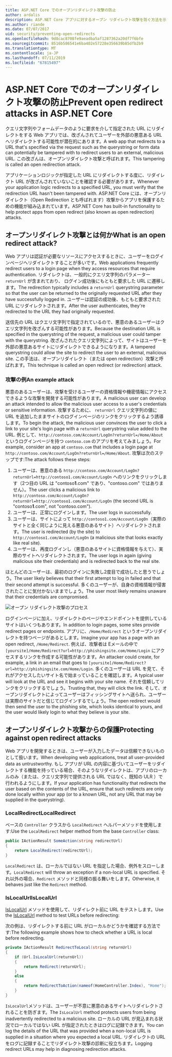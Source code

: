 ```yaml
---
title: ASP.NET Core でのオープンリダイレクト攻撃の防止
author: ardalis
description: ASP.NET Core アプリに対するオープン リダイレクト攻撃を防ぐ方法を示しています。
ms.author: riande
ms.date: 07/07/2017
uid: security/preventing-open-redirects
ms.openlocfilehash: 9d8cac8708fe9aeadba5af1287362a20df7f6bfe
ms.sourcegitcommit: 8516b586541e6ba402e57228e356639b85dfb2b9
ms.translationtype: MT
ms.contentlocale: ja-JP
ms.lasthandoff: 07/11/2019
ms.locfileid: "67815497"
---
```

# <a name="prevent-open-redirect-attacks-in-aspnet-core"></a><span data-ttu-id="5a36e-103">ASP.NET Core でのオープンリダイレクト攻撃の防止</span><span class="sxs-lookup"><span data-stu-id="5a36e-103">Prevent open redirect attacks in ASP.NET Core</span></span>

<span data-ttu-id="5a36e-104">クエリ文字列やフォームデータのように要求を介して指定された URL にリダイレクトをする Web アプリでは、改ざんされてユーザーを外部の悪意ある URL へリダイレクトする可能性が潜在的にあります。</span><span class="sxs-lookup"><span data-stu-id="5a36e-104">A web app that redirects to a URL that's specified via the request such as the querystring or form data can potentially be tampered with to redirect users to an external, malicious URL.</span></span> <span data-ttu-id="5a36e-105">この改ざんは、オープンリダイレクト攻撃と呼ばれます。</span><span class="sxs-lookup"><span data-stu-id="5a36e-105">This tampering is called an open redirection attack.</span></span>

<span data-ttu-id="5a36e-106">アプリケーションロジックが指定した URL にリダイレクトする度に、リダイレクト URL が改ざんされていないことを確認する必要があります。</span><span class="sxs-lookup"><span data-stu-id="5a36e-106">Whenever your application logic redirects to a specified URL, you must verify that the redirection URL hasn't been tampered with.</span></span> <span data-ttu-id="5a36e-107">ASP.NET Core には、オープンリダイレクト（Open Redirection とも呼ばれます）攻撃からアプリを保護するための機能が組み込まれています。</span><span class="sxs-lookup"><span data-stu-id="5a36e-107">ASP.NET Core has built-in functionality to help protect apps from open redirect (also known as open redirection) attacks.</span></span>

## <a name="what-is-an-open-redirect-attack"></a><span data-ttu-id="5a36e-108">オープンリダイレクト攻撃とは何か</span><span class="sxs-lookup"><span data-stu-id="5a36e-108">What is an open redirect attack?</span></span>

<span data-ttu-id="5a36e-109">Web アプリは認証が必要なリソースにアクセスするときに、ユーザーをログインページへリダイレクトすることが多いです。</span><span class="sxs-lookup"><span data-stu-id="5a36e-109">Web applications frequently redirect users to a login page when they access resources that require authentication.</span></span> <span data-ttu-id="5a36e-110">リダイレクトは、一般的にクエリ文字列のパラメーター `returnUrl` が含まれており、 ログイン成功後にもともと要求した URL に遷移します。</span><span class="sxs-lookup"><span data-stu-id="5a36e-110">The redirection typically includes a `returnUrl` querystring parameter so that the user can be returned to the originally requested URL after they have successfully logged in.</span></span> <span data-ttu-id="5a36e-111">ユーザーは認証の成功後、もともと要求された URL にリダイレクトされます。</span><span class="sxs-lookup"><span data-stu-id="5a36e-111">After the user authenticates, they're redirected to the URL they had originally requested.</span></span>

<span data-ttu-id="5a36e-112">送信先の URL はクエリ文字列で指定されているので、悪意のあるユーザーはクエリ文字列を改ざんする可能性があります。</span><span class="sxs-lookup"><span data-stu-id="5a36e-112">Because the destination URL is specified in the querystring of the request, a malicious user could tamper with the querystring.</span></span> <span data-ttu-id="5a36e-113">改ざんされたクエリ文字列によって、サイトはユーザーを外部の悪意あるサイトにリダイレクトできるようになります。</span><span class="sxs-lookup"><span data-stu-id="5a36e-113">A tampered querystring could allow the site to redirect the user to an external, malicious site.</span></span> <span data-ttu-id="5a36e-114">この手法は、オープンリダイレクト（または open redirection）攻撃と呼ばれます。</span><span class="sxs-lookup"><span data-stu-id="5a36e-114">This technique is called an open redirect (or redirection) attack.</span></span>

### <a name="an-example-attack"></a><span data-ttu-id="5a36e-115">攻撃の例</span><span class="sxs-lookup"><span data-stu-id="5a36e-115">An example attack</span></span>

<span data-ttu-id="5a36e-116">悪意のあるユーザーは、攻撃を受けるユーザーの資格情報や機密情報にアクセスできるような攻撃を開発する可能性があります。</span><span class="sxs-lookup"><span data-stu-id="5a36e-116">A malicious user can develop an attack intended to allow the malicious user access to a user's credentials or sensitive information.</span></span> <span data-ttu-id="5a36e-117">攻撃するために、 `returnUrl` クエリ文字列の値に URL を追加したままサイトのログインページのリンクをクリックするよう誘導します。</span><span class="sxs-lookup"><span data-stu-id="5a36e-117">To begin the attack, the malicious user convinces the user to click a link to your site's login page with a `returnUrl` querystring value added to the URL.</span></span> <span data-ttu-id="5a36e-118">例として、`http://contoso.com/Account/LogOn?returnUrl=/Home/About` というログインページを持つ `contoso.com` のアプリを考えてみましょう。</span><span class="sxs-lookup"><span data-stu-id="5a36e-118">For example, consider an app at `contoso.com` that includes a login page at `http://contoso.com/Account/LogOn?returnUrl=/Home/About`.</span></span> <span data-ttu-id="5a36e-119">攻撃は次のステップです:</span><span class="sxs-lookup"><span data-stu-id="5a36e-119">The attack follows these steps:</span></span>

1. <span data-ttu-id="5a36e-120">ユーザーは、悪意のある `http://contoso.com/Account/LogOn?returnUrl=http://contoso1.com/Account/LogOn` へのリンクをクリックします（2つ目の URL は "contoso**1**.com" であり、"contoso.com" ではありません）。</span><span class="sxs-lookup"><span data-stu-id="5a36e-120">The user clicks a malicious link to `http://contoso.com/Account/LogOn?returnUrl=http://contoso1.com/Account/LogOn` (the second URL is "contoso**1**.com", not "contoso.com").</span></span>
2. <span data-ttu-id="5a36e-121">ユーザーは、正常にログインします。</span><span class="sxs-lookup"><span data-stu-id="5a36e-121">The user logs in successfully.</span></span>
3. <span data-ttu-id="5a36e-122">ユーザーは、サイトによって `http://contoso1.com/Account/LogOn`（実際のサイトと全く同じように見える悪意のあるサイト）へリダイレクトされます。</span><span class="sxs-lookup"><span data-stu-id="5a36e-122">The user is redirected (by the site) to `http://contoso1.com/Account/LogOn` (a malicious site that looks exactly like real site).</span></span>
4. <span data-ttu-id="5a36e-123">ユーザーは、再度ログインし（悪意のあるサイトに資格情報を与えて）、実際のサイトへリダイレクトされます。</span><span class="sxs-lookup"><span data-stu-id="5a36e-123">The user logs in again (giving malicious site their credentials) and is redirected back to the real site.</span></span>

<span data-ttu-id="5a36e-124">ほとんどのユーザーは、最初のログインに失敗し2度目で成功したと思うでしょう。</span><span class="sxs-lookup"><span data-stu-id="5a36e-124">The user likely believes that their first attempt to log in failed and that their second attempt is successful.</span></span> <span data-ttu-id="5a36e-125">多くのユーザーが、自身の資格情報が侵害されたことに気付かないままでしょう。</span><span class="sxs-lookup"><span data-stu-id="5a36e-125">The user most likely remains unaware that their credentials are compromised.</span></span>

![オープン リダイレクト攻撃のプロセス](preventing-open-redirects/_static/open-redirection-attack-process.png)

<span data-ttu-id="5a36e-127">ログインページに加え、リダイレクトのページやエンドポイントを提供しているサイトはいくつもあります。</span><span class="sxs-lookup"><span data-stu-id="5a36e-127">In addition to login pages, some sites provide redirect pages or endpoints.</span></span> <span data-ttu-id="5a36e-128">アプリに、`/Home/Redirect` というオープンリダイレクトを持つページがあるとします。</span><span class="sxs-lookup"><span data-stu-id="5a36e-128">Imagine your app has a page with an open redirect, `/Home/Redirect`.</span></span> <span data-ttu-id="5a36e-129">例えば、攻撃者は Eメールの中で `[yoursite]/Home/Redirect?url=http://phishingsite.com/Home/Login` にアクセスするリンクを作成する可能性があります。</span><span class="sxs-lookup"><span data-stu-id="5a36e-129">An attacker could create, for example, a link in an email that goes to `[yoursite]/Home/Redirect?url=http://phishingsite.com/Home/Login`.</span></span> <span data-ttu-id="5a36e-130">多くのユーザーは URL を見て、それがアクセスしたいサイト名で始まっていることを確認します。</span><span class="sxs-lookup"><span data-stu-id="5a36e-130">A typical user will look at the URL and see it begins with your site name.</span></span> <span data-ttu-id="5a36e-131">それを信頼してリンクをクリックするでしょう。</span><span class="sxs-lookup"><span data-stu-id="5a36e-131">Trusting that, they will click the link.</span></span> <span data-ttu-id="5a36e-132">そして、オープンリダイレクトによってユーザーはフィッシングサイトへ送られ、ユーザーは実際のサイトだと信じてログインするでしょう。</span><span class="sxs-lookup"><span data-stu-id="5a36e-132">The open redirect would then send the user to the phishing site, which looks identical to yours, and the user would likely login to what they believe is your site.</span></span>

## <a name="protecting-against-open-redirect-attacks"></a><span data-ttu-id="5a36e-133">オープンリダイレクト攻撃からの保護</span><span class="sxs-lookup"><span data-stu-id="5a36e-133">Protecting against open redirect attacks</span></span>

<span data-ttu-id="5a36e-134">Web アプリを開発するときは、ユーザーが入力したデータは信頼できないものとして扱います。</span><span class="sxs-lookup"><span data-stu-id="5a36e-134">When developing web applications, treat all user-provided data as untrustworthy.</span></span> <span data-ttu-id="5a36e-135">もし アプリが URL の内容に基づいてユーザーをリダイレクトする機能を持っている場合、そのようなリダイレクトは、アプリのローカルのみ（または、クエリ文字列で提供される URL ではなく、既知の ULR ）で行われるようにします。</span><span class="sxs-lookup"><span data-stu-id="5a36e-135">If your application has functionality that redirects the user based on the contents of the URL,  ensure that such redirects are only done locally within your app (or to a known URL, not any URL that may be supplied in the querystring).</span></span>

### <a name="localredirect"></a><span data-ttu-id="5a36e-136">LocalRedirect</span><span class="sxs-lookup"><span data-stu-id="5a36e-136">LocalRedirect</span></span>

<span data-ttu-id="5a36e-137">ベースの `Controller` クラスから `LocalRedirect` ヘルパーメソッドを使用します:</span><span class="sxs-lookup"><span data-stu-id="5a36e-137">Use the `LocalRedirect` helper method from the base `Controller` class:</span></span>

```csharp
public IActionResult SomeAction(string redirectUrl)
{
    return LocalRedirect(redirectUrl);
}
```

<span data-ttu-id="5a36e-138">`LocalRedirect` は、ローカルではない URL を指定した場合、例外をスローします。</span><span class="sxs-lookup"><span data-stu-id="5a36e-138">`LocalRedirect` will throw an exception if a non-local URL is specified.</span></span> <span data-ttu-id="5a36e-139">それ以外の場合、`Redirect` メソッドと同様の振る舞いをします。</span><span class="sxs-lookup"><span data-stu-id="5a36e-139">Otherwise, it behaves just like the `Redirect` method.</span></span>

### <a name="islocalurl"></a><span data-ttu-id="5a36e-140">IsLocalUrl</span><span class="sxs-lookup"><span data-stu-id="5a36e-140">IsLocalUrl</span></span>

<span data-ttu-id="5a36e-141">[IsLocalUrl](/dotnet/api/Microsoft.AspNetCore.Mvc.IUrlHelper.islocalurl#Microsoft_AspNetCore_Mvc_IUrlHelper_IsLocalUrl_System_String_) メソッドを使用して、リダイレクト前に URL をテストします。</span><span class="sxs-lookup"><span data-stu-id="5a36e-141">Use the [IsLocalUrl](/dotnet/api/Microsoft.AspNetCore.Mvc.IUrlHelper.islocalurl#Microsoft_AspNetCore_Mvc_IUrlHelper_IsLocalUrl_System_String_) method to test URLs before redirecting:</span></span>

<span data-ttu-id="5a36e-142">次の例は、リダイレクトする前に URL がローカルかどうかを確認する方法です:</span><span class="sxs-lookup"><span data-stu-id="5a36e-142">The following example shows how to check whether a URL is local before redirecting.</span></span>

```csharp
private IActionResult RedirectToLocal(string returnUrl)
{
    if (Url.IsLocalUrl(returnUrl))
    {
        return Redirect(returnUrl);
    }
    else
    {
        return RedirectToAction(nameof(HomeController.Index), "Home");
    }
}
```

<span data-ttu-id="5a36e-143">`IsLocalUrl`メソッドは、ユーザーが不意に悪意のあるサイトへリダイレクトされることを防ぎます。</span><span class="sxs-lookup"><span data-stu-id="5a36e-143">The `IsLocalUrl` method protects users from being inadvertently redirected to a malicious site.</span></span> <span data-ttu-id="5a36e-144">ローカルの URL が見込まれる状況でローカルではない URL が指定されたときはログに記録できます。</span><span class="sxs-lookup"><span data-stu-id="5a36e-144">You can log the details of the URL that was provided when a non-local URL is supplied in a situation where you expected a local URL.</span></span> <span data-ttu-id="5a36e-145">リダイレクトの URL をログに記録することでリダイレクト攻撃の診断に役立ちます。</span><span class="sxs-lookup"><span data-stu-id="5a36e-145">Logging redirect URLs may help in diagnosing redirection attacks.</span></span>
